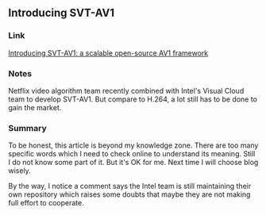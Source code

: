 ## Introducing SVT-AV1

### Link

[Introducing SVT-AV1: a scalable open-source AV1 framework](https://medium.com/netflix-techblog/introducing-svt-av1-a-scalable-open-source-av1-framework-c726cce3103a)

### Notes

Netflix video algorithm team recently combined with Intel's Visual Cloud team to develop SVT-AV1. But compare to H.264, a lot still has to be done to gain the market. 

### Summary

To be honest, this article is beyond my knowledge zone. There are  too many specific words which I need to check online to understand its meaning. Still I do not know some part of it. But it's OK for me. Next time I will choose blog wisely.

By the way, I notice a comment says the Intel team is still maintaining their own repository which raises some doubts that maybe they are not making full effort to cooperate.